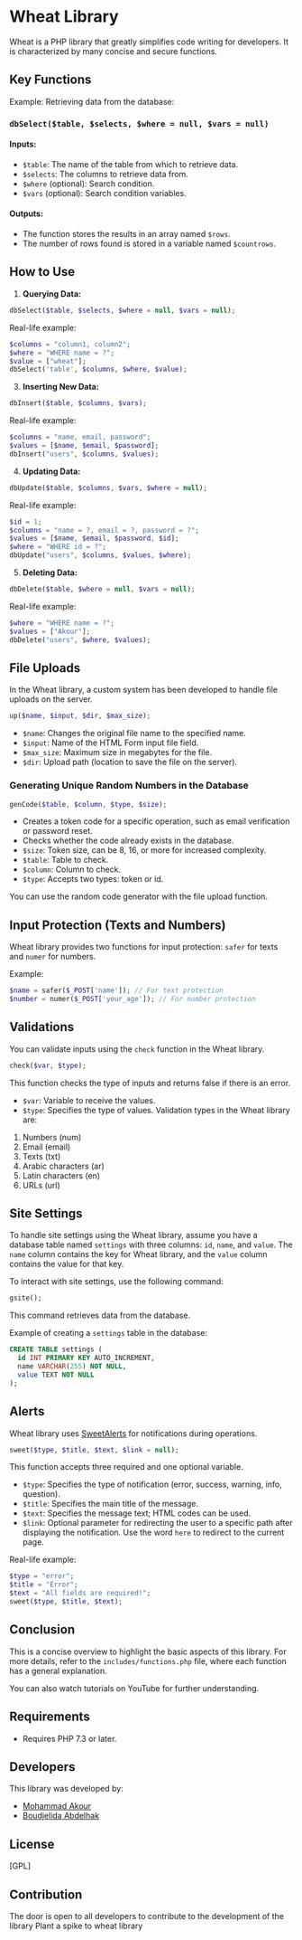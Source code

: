 # Wheat Library

Wheat is a PHP library that greatly simplifies code writing for developers. It is characterized by many concise and secure functions.

## Key Functions

Example: Retrieving data from the database:

### `dbSelect($table, $selects, $where = null, $vars = null)`

#### Inputs:

- `$table`: The name of the table from which to retrieve data.
- `$selects`: The columns to retrieve data from.
- `$where` (optional): Search condition.
- `$vars` (optional): Search condition variables.

#### Outputs:

- The function stores the results in an array named `$rows`.
- The number of rows found is stored in a variable named `$countrows`.

## How to Use

1. **Querying Data:**

```php
dbSelect($table, $selects, $where = null, $vars = null);
```

Real-life example:

```php
$columns = "column1, column2";
$where = "WHERE name = ?";
$value = ["wheat"];
dbSelect('table', $columns, $where, $value);
```

3. **Inserting New Data:**

```php
dbInsert($table, $columns, $vars);
```

Real-life example:

```php
$columns = "name, email, password";
$values = [$name, $email, $password];
dbInsert("users", $columns, $values);
```

4. **Updating Data:**

```php
dbUpdate($table, $columns, $vars, $where = null);
```

Real-life example:

```php
$id = 1;
$columns = "name = ?, email = ?, password = ?";
$values = [$name, $email, $password, $id];
$where = "WHERE id = ?";
dbUpdate("users", $columns, $values, $where);
```

5. **Deleting Data:**

```php
dbDelete($table, $where = null, $vars = null);
```

Real-life example:

```php
$where = "WHERE name = ?";
$values = ["Akour"];
dbDelete("users", $where, $values);
```

## File Uploads

In the Wheat library, a custom system has been developed to handle file uploads on the server.

```php
up($name, $input, $dir, $max_size);
```

- `$name`: Changes the original file name to the specified name.
- `$input`: Name of the HTML Form input file field.
- `$max_size`: Maximum size in megabytes for the file.
- `$dir`: Upload path (location to save the file on the server).

### Generating Unique Random Numbers in the Database

```php
genCode($table, $column, $type, $size);
```

- Creates a token code for a specific operation, such as email verification or password reset.
- Checks whether the code already exists in the database.
- `$size`: Token size, can be 8, 16, or more for increased complexity.
- `$table`: Table to check.
- `$column`: Column to check.
- `$type`: Accepts two types: token or id.

You can use the random code generator with the file upload function.

## Input Protection (Texts and Numbers)

Wheat library provides two functions for input protection: `safer` for texts and `numer` for numbers.

Example:

```php
$name = safer($_POST['name']); // For text protection
$number = numer($_POST['your_age']); // For number protection
```

## Validations

You can validate inputs using the `check` function in the Wheat library.

```php
check($var, $type);
```

This function checks the type of inputs and returns false if there is an error.

- `$var`: Variable to receive the values.
- `$type`: Specifies the type of values. Validation types in the Wheat library are:

1.  Numbers (num)
2.  Email (email)
3.  Texts (txt)
4.  Arabic characters (ar)
5.  Latin characters (en)
6.  URLs (url)

## Site Settings

To handle site settings using the Wheat library, assume you have a database table named `settings` with three columns: `id`, `name`, and `value`. The `name` column contains the key for Wheat library, and the `value` column contains the value for that key.

To interact with site settings, use the following command:

```php
gsite();
```

This command retrieves data from the database.

Example of creating a `settings` table in the database:

```sql
CREATE TABLE settings (
  id INT PRIMARY KEY AUTO_INCREMENT,
  name VARCHAR(255) NOT NULL,
  value TEXT NOT NULL
);
```

## Alerts

Wheat library uses [SweetAlerts](https://github.com/sweetalert2/sweetalert2) for notifications during operations.

```php
sweet($type, $title, $text, $link = null);
```

This function accepts three required and one optional variable.

- `$type`: Specifies the type of notification (error, success, warning, info, question).
- `$title`: Specifies the main title of the message.
- `$text`: Specifies the message text; HTML codes can be used.
- `$link`: Optional parameter for redirecting the user to a specific path after displaying the notification. Use the word `here` to redirect to the current page.

Real-life example:

```php
$type = "error";
$title = "Error";
$text = "All fields are required!";
sweet($type, $title, $text);
```

## Conclusion

This is a concise overview to highlight the basic aspects of this library. For more details, refer to the `includes/functions.php` file, where each function has a general explanation.

You can also watch tutorials on YouTube for further understanding.

## Requirements

- Requires PHP 7.3 or later.

## Developers

This library was developed by:

- [Mohammad Akour](https://github.com/akourpro)
- [Boudjelida Abdelhak](https://github.com/abdelhakpro)

## License

[GPL]

## Contribution

The door is open to all developers to contribute to the development of the library
Plant a spike to wheat library
